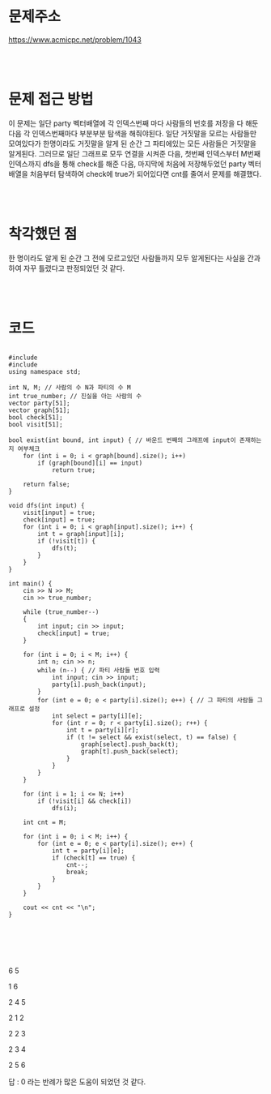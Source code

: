 # 문제주소
https://www.acmicpc.net/problem/1043


<br><br>
# 문제 접근 방법
이 문제는 일단 party 벡터배열에 각 인덱스번째 마다 사람들의 번호를 저장을 다 해둔 다음 각 인덱스번째마다 부분부분 탐색을 해줘야된다. 일단 거짓말을 모르는 사람들만 모여있다가 한명이라도 거짓말을 알게 된 순간 그 파티에있는 모든 사람들은 거짓말을 알게된다. 그러므로 일단 그래프로 모두 연결을 시켜준 다음, 첫번째 인덱스부터 M번째 인덱스까지 dfs을 통해 check를 해준 다음, 마지막에 처음에 저장해두었던 party 벡터배열을 처음부터 탐색하여 check에 true가 되어있다면 cnt를 줄여서 문제를 해결했다. 


<br><br>
# 착각했던 점
<p>
한 명이라도 알게 된 순간 그 전에 모르고있던 사람들까지 모두 알게된다는 사실을 간과하여 자꾸 틀렸다고 판정되었던 것 같다.
</p>
<br><br>


# 코드
<pre>
<code>
#include <iostream>
#include <vector>
using namespace std;

int N, M; // 사람의 수 N과 파티의 수 M
int true_number; // 진실을 아는 사람의 수
vector<int> party[51];
vector<int> graph[51];
bool check[51];
bool visit[51];

bool exist(int bound, int input) { // 바운드 번째의 그래프에 input이 존재하는지 여부체크
	for (int i = 0; i < graph[bound].size(); i++) 
		if (graph[bound][i] == input)
			return true;
		
	return false;
}

void dfs(int input) {
	visit[input] = true;
	check[input] = true;
	for (int i = 0; i < graph[input].size(); i++) {
		int t = graph[input][i];
		if (!visit[t]) {
			dfs(t);
		}
	}
}
  
int main() {
	cin >> N >> M;
	cin >> true_number;
	
	while (true_number--)
	{
		int input; cin >> input;
		check[input] = true;
	}

	for (int i = 0; i < M; i++) {
		int n; cin >> n;
		while (n--) { // 파티 사람들 번호 입력
			int input; cin >> input;
			party[i].push_back(input);
		}
		for (int e = 0; e < party[i].size(); e++) { // 그 파티의 사람들 그래프로 설정
			int select = party[i][e];
			for (int r = 0; r < party[i].size(); r++) {
				int t = party[i][r];
				if (t != select && exist(select, t) == false) {
					graph[select].push_back(t);
					graph[t].push_back(select);
				}
			}
		}
	}

	for (int i = 1; i <= N; i++) 
		if (!visit[i] && check[i]) 
			dfs(i);
		
	int cnt = M;

	for (int i = 0; i < M; i++) {
		for (int e = 0; e < party[i].size(); e++) {
			int t = party[i][e];
			if (check[t] == true) {
				cnt--;
				break;
			}
		}
	}

	cout << cnt << "\n";
}
</code>
</pre>

<br><br>
<p>
<br>
6 5

1 6

2 4 5

2 1 2

2 2 3

2 3 4

2 5 6

답 : 0 라는 반례가 많은 도움이 되었던 것 같다.
</p>

